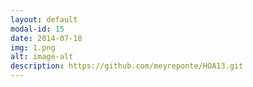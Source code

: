 ```yaml
---
layout: default
modal-id: 15
date: 2014-07-18
img: 1.png
alt: image-alt
description: https://github.com/meyreponte/HOA13.git
---
```

